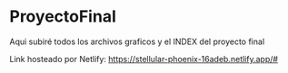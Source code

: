 # ProyectoFinal
Aqui subiré todos los archivos graficos y el INDEX del proyecto final

Link hosteado por Netlify: https://stellular-phoenix-16adeb.netlify.app/#
